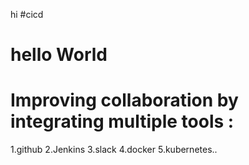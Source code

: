 hi
#cicd 
# hello World
# Improving collaboration by integrating multiple tools :
1.github
2.Jenkins
3.slack
4.docker
5.kubernetes..
